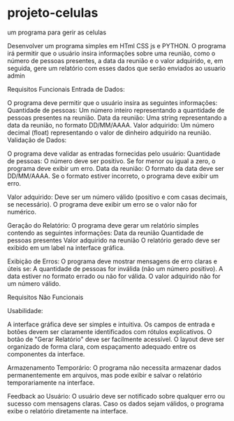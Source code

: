 # projeto-celulas
um programa para gerir as celulas 

Desenvolver um programa simples em HTml CSS js e PYTHON. O programa irá permitir que o usuário insira informações sobre uma reunião, como o número de pessoas presentes, a data da reunião e o valor adquirido, e, em seguida, gere um relatório com esses dados que serão enviados ao usuario admin

Requisitos Funcionais
Entrada de Dados:

O programa deve permitir que o usuário insira as seguintes informações:
Quantidade de pessoas: Um número inteiro representando a quantidade de pessoas presentes na reunião.
Data da reunião: Uma string representando a data da reunião, no formato DD/MM/AAAA.
Valor adquirido: Um número decimal (float) representando o valor de dinheiro adquirido na reunião.
Validação de Dados:

O programa deve validar as entradas fornecidas pelo usuário:
Quantidade de pessoas: O número deve ser positivo. Se for menor ou igual a zero, o programa deve exibir um erro.
Data da reunião: O formato da data deve ser DD/MM/AAAA. Se o formato estiver incorreto, o programa deve exibir um erro.

Valor adquirido: 
Deve ser um número válido (positivo e com casas decimais, se necessário).
O programa deve exibir um erro se o valor não for numérico.

Geração do Relatório:
O programa deve gerar um relatório simples contendo as seguintes informações:
Data da reunião
Quantidade de pessoas presentes
Valor adquirido na reunião
O relatório gerado deve ser exibido em um label na interface gráfica.

Exibição de Erros:
O programa deve mostrar mensagens de erro claras e úteis se:
A quantidade de pessoas for inválida (não um número positivo).
A data estiver no formato errado ou não for válida.
O valor adquirido não for um número válido.

Requisitos Não Funcionais

Usabilidade:

A interface gráfica deve ser simples e intuitiva.
Os campos de entrada e botões devem ser claramente identificados com rótulos explicativos.
O botão de "Gerar Relatório" deve ser facilmente acessível.
O layout deve ser organizado de forma clara, com espaçamento adequado entre os componentes da interface.

Armazenamento Temporário:
O programa não necessita armazenar dados permanentemente em arquivos, mas pode exibir e salvar o relatório temporariamente na interface.

Feedback ao Usuário:
O usuário deve ser notificado sobre qualquer erro ou sucesso com mensagens claras.
Caso os dados sejam válidos, o programa exibe o relatório diretamente na interface.
